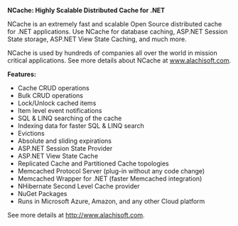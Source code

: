 **NCache: Highly Scalable Distributed Cache for .NET**

NCache is an extremely fast and scalable Open Source distributed cache for .NET applications. Use NCache for database caching, ASP.NET Session State storage, ASP.NET View State Caching, and much more.

NCache is used by hundreds of companies all over the world in mission critical applications. See more details about NCache at www.alachisoft.com.

**Features:**

-	Cache CRUD operations
-	Bulk CRUD operations
-	Lock/Unlock cached items
-	Item level event notifications
-	SQL & LINQ searching of the cache
-	Indexing data for faster SQL & LINQ search
-	Evictions
-	Absolute and sliding expirations
-	ASP.NET Session State Provider
-	ASP.NET View State Cache
-	Replicated Cache and Partitioned Cache topologies
-	Memcached Protocol Server (plug-in without any code change)
-	Memcached Wrapper for .NET (faster Memcached integration)
-	NHibernate Second Level Cache provider
-	NuGet Packages
-	Runs in Microsoft Azure, Amazon, and any other Cloud platform

See more details at http://www.alachisoft.com.
